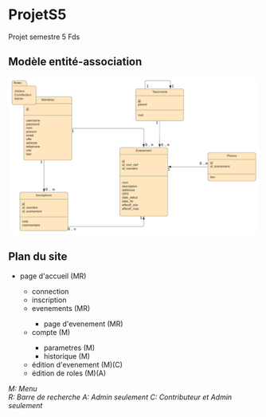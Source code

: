 # ProjetS5
Projet semestre 5 Fds

## Modèle entité-association
<p align="center">
  <img src="https://github.com/Romimap/ProjetS5/blob/master/projet%20s5.png">
</p>

## Plan du site
<ul>
  <li>page d'accueil (MR)</li>
  <ul>
    <li>connection</li>
    <li>inscription</li>
    <li>evenements (MR)</li>
    <ul>
      <li>page d'evenement (MR)</li>
    </ul>
    <li>compte (M)</li>
    <ul>
      <li>parametres (M)</li>
      <li>historique (M)</li>
    </ul>
    <li>édition d'evenement (M)(C)</li>
    <li>édition de roles (M)(A)</li>
  </ul>
</ul>

*M: Menu* <br>
*R: Barre de recherche*
*A: Admin seulement*
*C: Contributeur et Admin seulement*
